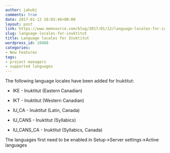 ```yaml
---
author: jakubj
comments: true
date: 2017-01-12 10:03:48+00:00
layout: post
link: https://www.memsource.com/blog/2017/01/12/language-locales-for-inuktitut/
slug: language-locales-for-inuktitut
title: Language locales for Inuktitut
wordpress_id: 10488
categories:
- New Features
tags:
- project managers
- supported languages
---
```


The following language locales have been added for Inuktitut:



 	
  * IKE - Inuktitut (Eastern Canadian)

 	
  * IKT - Inuktitut (Western Canadian)

 	
  * IU_CA - Inuktitut (Latin, Canada)

 	
  * IU_CANS - Inuktitut (Syllabics)

 	
  * IU_CANS_CA - Inuktitut (Syllabics, Canada)


The languages first need to be enabled in Setup->Server settings->Active languages
